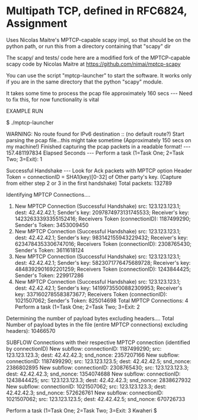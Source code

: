 # Multipath TCP, defined in RFC6824, Assignment

Uses Nicolas Maitre's MPTCP-capable scapy impl, so that should be
on the python path, or run this from a directory containing that "scapy" dir

The scapy/ and tests/ code here are a modified fork of the MPTCP-capable scapy code by Nicolas Maitre at https://github.com/nimai/mptcp-scapy 

You can use the script "mptcp-launcher" to start the software. It
works only if you are in the same directory that the python "scapy" module.

It takes some time to process the pcap file approximately 160 secs --- Need to fix this, for now functionality is vital

EXAMPLE RUN

$ ./mptcp-launcher

WARNING: No route found for IPv6 destination :: (no default route?)
Start parsing the pcap file...this might take sometime (Approximately 150 secs on my machine!)
Finished capturing the pcap packets in a readable format!
--- 157.481197834 Elapsed Seconds ---
Perform a task (1=Task One; 2=Task Two; 3=Exit): 1

Successful Handshake --- Look for Ack packets with MPTCP option Header
Token = connectionID = SHA1(key)[0-32] of Other party's key. (Capture from
		 either step 2 or 3 in the first handshake)
Total packets: 132789

Identifying MPTCP Connections....
1. New MPTCP Connection (Successful Handshake) src: 123.123.123.1; dest: 42.42.42.1; Sender's key: 2097874973131745533; Receiver's key: 14232633393355152416; Receivers Token (connectionID): 1187499290; Sender's Token: 3453009450
2. New MPTCP Connection (Successful Handshake) src: 123.123.123.1; dest: 42.42.42.1; Sender's key: 983142155943229432; Receiver's key: 6234784353306747016; Receivers Token (connectionID): 2308765430; Sender's Token: 3611618124
3. New MPTCP Connection (Successful Handshake) src: 123.123.123.1; dest: 42.42.42.1; Sender's key: 5823071776475689728; Receiver's key: 4848392901692201259; Receivers Token (connectionID): 1243844425; Sender's Token: 229917286
4. New MPTCP Connection (Successful Handshake) src: 123.123.123.1; dest: 42.42.42.1; Sender's key: 14199735500882309953; Receiver's key: 3371602785583873677; Receivers Token (connectionID): 1021507062; Sender's Token: 825014698
Total MPTCP Connections: 4
Perform a task (1=Task One; 2=Task Two; 3=Exit: 2

Determining the number of payload bytes excluding headers....
Total Number of payload bytes in the file (entire MPTCP connections) excluding headers): 10466570

SUBFLOW Connections with their respective MPTCP connection (identified by connectionID)
New subflow: connectionID: 1187499290; src: 123.123.123.3; dest: 42.42.42.3; snd_nonce: 2357207166
New subflow: connectionID: 1187499290; src: 123.123.123.5; dest: 42.42.42.5; snd_nonce: 2386802895
New subflow: connectionID: 2308765430; src: 123.123.123.3; dest: 42.42.42.3; snd_nonce: 1354074688
New subflow: connectionID: 1243844425; src: 123.123.123.3; dest: 42.42.42.3; snd_nonce: 2838627932
New subflow: connectionID: 1021507062; src: 123.123.123.3; dest: 42.42.42.3; snd_nonce: 572626761
New subflow: connectionID: 1021507062; src: 123.123.123.5; dest: 42.42.42.5; snd_nonce: 670726733

Perform a task (1=Task One; 2=Task Two; 3=Exit: 3
Kwaheri
$ 
